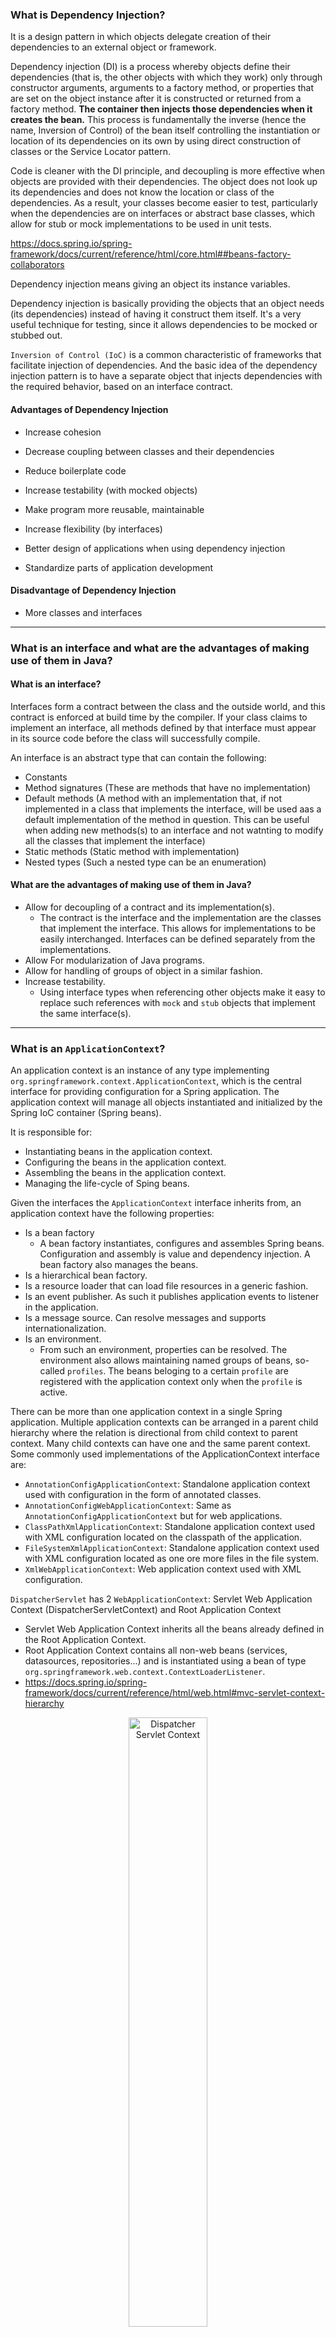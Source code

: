 
### What is Dependency Injection?

It is a design pattern in which objects delegate creation of their dependencies to an external object or framework.

Dependency injection (DI) is a process whereby objects define their dependencies (that is, the other objects with which they work) only through constructor arguments, arguments to a factory method, or properties that are set on the object instance after it is constructed or returned from a factory method. **The container then injects those dependencies when it creates the bean.** This process is fundamentally the inverse (hence the name, Inversion of Control) of the bean itself controlling the instantiation or location of its dependencies on its own by using direct construction of classes or the Service Locator pattern.

Code is cleaner with the DI principle, and decoupling is more effective when objects are provided with their dependencies. The object does not look up its dependencies and does not know the location or class of the dependencies. As a result, your classes become easier to test, particularly when the dependencies are on interfaces or abstract base classes, which allow for stub or mock implementations to be used in unit tests.

https://docs.spring.io/spring-framework/docs/current/reference/html/core.html##beans-factory-collaborators

Dependency injection means giving an object its instance variables.

Dependency injection is basically providing the objects that an object needs (its dependencies) instead of having it construct them itself.
It's a very useful technique for testing, since it allows dependencies to be mocked or stubbed out.

`Inversion of Control (IoC)` is a common characteristic of frameworks
that facilitate injection of dependencies. And the basic idea of the dependency injection
pattern is to have a separate object that injects dependencies with the required behavior,
based on an interface contract.

#### Advantages of Dependency Injection

- Increase cohesion

- Decrease coupling between classes and their dependencies

- Reduce boilerplate code

- Increase testability (with mocked objects)

- Make program more reusable, maintainable

- Increase flexibility (by interfaces)

- Better design of applications when using dependency injection

- Standardize parts of application development


#### Disadvantage of Dependency Injection

- More classes and interfaces

----------

### What is an interface and what are the advantages of making use of them in Java?

#### What is an interface?
Interfaces form a contract between the class and the outside world, and this contract is enforced at build time by the compiler. If your class claims to implement an interface, all methods defined by that interface must appear in its source code before the class will successfully compile.

An interface is an abstract type that can contain the following:
- Constants
- Method signatures (These are methods that have no implementation)
- Default methods (A method with an implementation that, if not implemented in a class that implements the interface, will be used aas a default implementation of the method in question. This can be useful when adding new methods(s) to an interface and not watnting to modify all the classes that implement the interface)
- Static methods (Static method with implementation)
- Nested types (Such a nested type can be an enumeration)

#### What are the advantages of making use of them in Java?

- Allow for decoupling of a contract and its implementation(s).
  - The contract is the interface and the implementation are the classes that implement the interface. This allows for implementations to be easily interchanged. Interfaces can be defined separately from the implementations.
- Allow For modularization of Java programs.
- Allow for handling of groups of object in a similar fashion.
- Increase testability.
  - Using interface types when referencing other objects make it easy to replace such references with `mock` and `stub` objects that implement the same interface(s).


----------

### What is an `ApplicationContext`?

An application context is an instance of any type implementing `org.springframework.context.ApplicationContext`, which is the central interface for providing configuration for a Spring application. The application context will manage all objects instantiated and initialized by the Spring IoC container (Spring beans).

It is responsible for:
- Instantiating beans in the application context.
- Configuring the beans in the application context.
- Assembling the beans in the application context.
- Managing the life-cycle of Sping beans.


Given the interfaces the `ApplicationContext` interface inherits from, an application context have the following properties:
- Is a bean factory
  - A bean factory instantiates, configures and assembles Spring beans. Configuration and assembly is value and dependency injection. A bean factory also manages the beans.
- Is a hierarchical bean factory.
- Is a resource loader that can load file resources in a generic fashion.
- Is an event publisher. As such it publishes application events to listener in the application.
- Is a message source. Can resolve messages and supports internationalization.
- Is an environment.
  - From such an environment, properties can be resolved. The environment also allows maintaining named groups of beans, so-called `profiles`. The beans beloging to a certain `profile` are registered with the application context only when the `profile` is active.


There can be more than one application context in a single Spring application. Multiple application contexts can be arranged in a parent child hierarchy where the relation is directional from child context to parent context. Many child contexts can have one and the same parent context. Some commonly used implementations of the ApplicationContext interface are:
  - `AnnotationConfigApplicationContext`: Standalone application context used with configuration in the form of annotated classes.
  - `AnnotationConfigWebApplicationContext`: Same as `AnnotationConfigApplicationContext` but for web applications.
  - `ClassPathXmlApplicationContext`: Standalone application context used with XML configuration located on the classpath of the application.
  - `FileSystemXmlApplicationContext`: Standalone application context used with XML configuration located as one ore more files in the file system.
  - `XmlWebApplicationContext`: Web application context used with XML configuration.


`DispatcherServlet` has 2 `WebApplicationContext`: Servlet Web Application Context (DispatcherServletContext) and Root Application Context
  - Servlet Web Application Context inherits all the beans already defined in the Root Application Context.
  - Root Application Context contains all non-web beans (services, datasources, repositories...) and is instantiated using a bean of type `org.springframework.web.context.ContextLoaderListener`.
  - https://docs.spring.io/spring-framework/docs/current/reference/html/web.html#mvc-servlet-context-hierarchy

<p align="center">
  <img src="img/dispatcher-servlet.png" alt="Dispatcher Servlet Context" width="50%"/>
</p>


----------

### How are you going to create a new instance of an `ApplicationContext`?

#### Non-Web Applications

- With `@Configuration` class (for example, `AppConfig.class`):

``` java
AnnotationConfigApplicationContext context = new AnnotationConfigApplicationContext(AppConfig.class);
```

- Configuration found in any sub-packages of "org.spring.examples.configuration":

``` java
AnnotationConfigApplicationContext context = new AnnotationConfigApplicationContext("org.spring.examples.configuration");
```
#### Web Application

- A class implementing the `WebApplicationInitializer` can be used to create a Spring application context. The following classes implement the `WebApplicationInitializer` interface:
  - `AbstractContextLoaderInitializer`: Abstract base class that registers a `ContextLoaderListerer` in the servlet context.
  - `AbstractDispatcherServletInitializer`: Abstract base class that registers a `DispatcherServlet` in the servlet context.
  - `AbstractAnnotationConfigDispatcherServletInitializer`: Abstract base class that registers a `DispatcherServlet` in the servlet context and uses Java-based Spring configuration.
  - `AbstractReactiveWebInitializer`: Creates a Spring application context that uses Java-based Spring configuration. Creates a Spring reactive web application in the servlet container.
  
#### `AnnotationConfigWebApplicationContext` with `WebApplicationInitializer`

``` java
public class WebConfig implements WebApplicationInitializer {
    @Override
    public void onStartup(ServletContext servletContext) {
        // Create Root Context and load Root web application configuration
        var rootContext = new AnnotationConfigWebApplicationContext();
        rootContext.register(SecurityConfig.class, PostgresDbConfig.class, ServiceConfig.class);
        servletContext.addListener(new ContextLoaderListener(rootContext));
        
        // Create Servlet Context and load Servlet web application configuration
        var dispatcherContext = new AnnotationConfigWebApplicationContext();
        dispatcherContext.register(WebConfig.class);
        
        // Create and register the DispatcherServlet
        DispatcherServlet servlet = new DispatcherServlet(dispatcherContext);
        ServletRegistration.Dynamic registration = servletContext.addServlet("app", servlet);
        registration.setLoadOnStartup(1);
        registration.addMapping("/app/*");
    }
}
```

Reference: https://docs.spring.io/spring-framework/docs/current/reference/html/web.html#mvc-servlet

#### `AbstractAnnotationConfigDispatcherServletInitializer`

``` java
class WebInitializer extends AbstractAnnotationConfigDispatcherServletInitializer {

    @Override
    protected Class<?>[] getRootConfigClasses() {
        return new Class[]{
            SecurityConfig.class,
            PostgresDbConfig.class,
            ServiceConfig.class
        };
    }

    @Override
    protected Class<?>[] getServletConfigClasses() {
        return new Class[]{
            WebConfig.class
        };
    }

    @Override
    protected String[] getServletMappings() {
        return new String[]{"/"};
    }

    @Override
    protected Filter[] getServletFilters() {
        CharacterEncodingFilter cef = new CharacterEncodingFilter();
        cef.setEncoding("UTF-8");
        cef.setForceEncoding(true);
        return new Filter[]{new HiddenHttpMethodFilter(), cef};
    }

    @Override
    protected DispatcherServlet createDispatcherServlet(WebApplicationContext servletAppContext) {
        final DispatcherServlet dispatcherServlet = (DispatcherServlet) super.createDispatcherServlet(servletAppContext);
        dispatcherServlet.setThrowExceptionIfNoHandlerFound(true);
        return dispatcherServlet;
    }
}
```

Reference: https://docs.spring.io/spring-framework/docs/current/reference/html/web.html#mvc-servlet-context-hierarchy


----------

### Can you describe the lifecycle of a Spring Bean in an `ApplicationContext`?

The lifecycle of a Spring bean looks like this:

- Spring bean configuration is read and **metadata** in the form of a `BeanDefinition` object is created for each bean.
- All instances of `BeanFactoryPostProcessor` are invoked in sequence and are allowed an opportunity to alter the bean **metadata**.
- For each bean in the container:
  - An instance of the bean is created using the bean metadata.
  - Properties and dependencies of the bean are set.
  - Any instances of `BeanPostProcessor` are given a chance to process the new bean instance before and after initialization.
- Any methods in the bean implementation class annotated with `@PostConstruct` are invoked. 
  - This processing is performed by a `BeanPostProcessor`.
- Any `afterPropertiesSet` method in a bean implementation class implementing the `InitializingBean` interface is invoked.
  - This processing is performed by a `BeanPostProcessor`. If the same initialization method has already bean invoked, it will not be invoked again.
- Any custom bean initialization method is invoked.
  - Bean initialization methods can be specified either in the value of the `init-method` attribute in the corresponding `<bean>` in a Spring XML configuration or in the `initMethod` property of the `@Bean` annotation.
  - This processing is performed by a `BeanPostProcessor`. If the same initialization method has already bean invoked, it will not be invoked again.
- The bean is ready for use.
- When the Spring application context is to shut down, the beans in it will receive destruction callbacks in this order:
  - Any methods in the bean implementation class annotated with `@PreDestroy` are invoked.
  - Any `destroy` method in a bean implementation class implementing the `DisposableBean` interface is invoked.
    - If the same destruction method has already been invoked, it will not be invoked again.
  - Any custom bean destruction method is invoked.
    - Bean Destruction methods can be specified either in the value of the `destroy-method` attribute in the corresponding `<bean>` element in s Spring XML configuration or in the `destroyMethod` property of the `@Bean` annotation.
    - If the same destruction method has already been invoked, it will not be invoked again.

<p align="center">
  <img src="img/bean-lifecycle.png" alt="Bean Lifecycle" width="100%"/>
</p>


----------

### How are you going to create an `ApplicationContext` in an integration test?

`@ContextConfiguration` defines class-level metadata that is used to determine how to load and configure an `ApplicationContext` for **Integration Tests**. (Spring framework)

#### `JUnit 4`
- `@RunWith(SpringJUnit4ClassRunner.class)` or `@RunWith(SpringRunner.class)`
- Must have `@ContextConfiguration` to tell the runner class where the bean definitions come from. For example:
  - `@ContextConfiguration(loader = AnnotationConfigContextLoader.class)`
  - `@ContextConfiguration(classes = {TestDbConfig.class, RepoConfig.class})`

``` java
@RunWith(SpringRunner.class)
@ContextConfiguration(classes = {TestDbConfig.class, RepoConfig.class})
public class RepositoryTest {}
```
- To use Mockito, `@RunWith(MockitoJUnitRunner.class)`

``` java
@RunWith(MockitoJUnitRunner.class)
@ContextConfiguration(classes = {TestDbConfig.class, RepoConfig.class})
public class RepositoryTest {}
```

#### `JUnit 5`

- `@ExtendWith(SpringExtension.class)`

``` java
@ExtendWith(SpringExtension.class)
@ContextConfiguration(classes = {TestDbConfig.class, RepoConfig.class})
public class RepositoryTest {}
```

- `@SpringJUnitConfig` = `@ExtendWith(SpringExtension.class)` + `@ContextConfiguration`

``` java
@SpringJUnitConfig(classes = {TestDbConfig.class, RepoConfig.class})
class RepositoryTest {}
```

- To use Mockto, `@ExtendWith(MockitoExtension.class)`

``` java
@ExtendWith(MockitoExtension.class)
@ContextConfiguration(classes = {TestDbConfig.class, RepoConfig.class})
public class RepositoryTest {}
```

----------

### What is the preferred way to close an application context? Does Spring Boot do this for you?

The preferred way to close an application context depends on the type of application.

#### Standalone Application

In a standalone non-web Spring application, there are two ways by which the Spring application context can be closed.

- Registering a shutdown-hook by calling the method `registerShutdownHook`, also implemented in the `AbstractApplicationContext` class.
  - This will cause the Spring application context to be closed when the Java virtual machine is shut down normally. This is the recommended way to close the application context in a non-web application.
  
``` java
var context = new AnnotationConfigApplicationContext(AppConfig.class);
context.registerShutdownHook();
```
  
- Calling the `close` method from the `AbstractApplicationContext` class. 
  - This will cause the Spring application to closed immediately.

``` java
var context = new AnnotationConfigApplicationContext(AppConfig.class);
context.close();
```


#### Web Application

A **standard servlet listener** is used to bootstrap and shutdown the Spring application context. The application context is created and injected into the `DispatcherServlet` before any request is made, and when the application is stopped, the Spring context is closed gracefully. The Spring servlet listener class is `org.springframework.web.context.ContextLoaderListener`.

In a Web application, closing of the Spring application context is taken care of by the `ContextLoaderListener`, which implements the `ServletContextListener` interface. The `ContextLoaderListener` will receive a `ServletContextEvent` when the web container stops the web application.


#### Spring Boot Application

Spring Boot will register a shutdown-hook as described above when a Spring application that uses Spring Boot is started.

The mechanism described above with the `ContextLoaderListerner` also applies to Spring Boot web applications.

----------

### Are beans lazily or eagerly instantiated by default? How do you alter this behavior?

`Singleton` Spring beans in an application context are eagerly initialized by default, as the application context is created.

An instance of a `prototype` scoped bean is typically created lazily when requested. An *exception* is when a `prototype` scoped bean is a dependency of a `singleton` scoped bean, in which case the `prototype` scoped bean will be eagerly initialized.

To explicitly set whether beans are to  be lazily or eagerly initialized, the `@Lazy` annotation can be applied either to:
- Methods annotated with the `@Bean` annotation.
  - Bean will be lazy or not as specified by the boolean parameter to the `@Lazy` annotation (default value is **true**).
- Classes annotated with the `@Configuration` annotation.
  - All beans declared with the configuration class will be lazy or not as specified by the boolean parameter to the `@Lazy` annotation (default value is **true**).
- Classes annotated with `@Component` or any related stereotype annotation.
  - The bean created from the component class will be lazy or not as specified by the boolean parameter to the `@Lazy` annotation (default value is **true**).


**Note**: Try to avoid `@Lazy`, it can cause some errors not catched early.

----------

### What is a property source? How would you use `@PropertySource`?

A property source in Spring's `environment` abstraction represents a source of key-value pairs. Examples of property sources are:

- The system properties of the JVM in which the Spring application is executed. They can be obtained by calling `System.getProperties()`.
- The system environment variables. They can be obtained by callling `System.getenv()`.
- Properties in a JNDI environment.
- Servlet configuration init parameters.
- Servlet context init parameters.
- Properties files.
  - Both traditional properties file format and XML format are supported. See the `ResourcePropertySource` class for details.
  
The `@PropertySource` annotation can be used to add a property source to the Spring environment. The annotation is applied to classes annotated with `@Configuration`. Example:

``` java
@Configuration
@PropertySource("classpath:db.properties")
public class DbConfig {
    @Value("${db.driverClassName}")
    private String driverClassName;
    @Value("${db.url}")
    private String url;
    @Value("${db.username}")
    private String username;
    @Value("${db.password}")
    private String password;
    @Value("${db.dialect}")
    private String dialect;
}

```

----------

### What is a `BeanFactoryPostProcessor` and what is it used for? When is it invoked?

`BeanFactoryPostProcessor` is an interface that contains a single method definition that must be implemented: `postProcessBeanFactory(...)`. It is used to modify Spring bean meta-data prior to instantiation of the beans in a container. A `BeanFactoryPostProcessor` may not create instances of beans, only modify bean meta-data. A `BeanFactoryPostProcessor` is only applied to the meta-data of the beans in the same container in which it is defined in (**scoped per-container**).


Examples of `BeanFactoryPostProcessor` are:

- `PropertySourcesPlaceholderConfigurer`
  - Allows for injection of values from the current Spring environment and its set of `PropertySources`. Typically values from the applicaions properties-file are injected using the `@Value` annotation.
  

Registration
- An `ApplicationContext` auto-detects `BeanFactoryPostProcessor` beans in its bean definitions and applies them before any other beans get created. A `BeanFactoryPostProcessor` may also be registered programmatically with a ConfigurableApplicationContext.


Ordering
- `BeanFactoryPostProcessor` beans that are autodetected in an `ApplicationContext` will be ordered according to `PriorityOrdered` and `Ordered` semantics. In contrast, `BeanFactoryPostProcessor` beans that are registered programmatically with a `ConfigurableApplicationContext` will be applied in the order of registration; any ordering semantics expressed through implementing the `PriorityOrdered` or `Ordered` interface will be ignored for programmatically registered post-processors. Furthermore, the `@Order` annotation is not taken into account for `BeanFactoryPostProcessor` beans.


Reference: https://docs.spring.io/spring-framework/docs/current/javadoc-api/org/springframework/beans/factory/config/BeanFactoryPostProcessor.html

----------

### What is a `BeanPostProcessor` and how is it different to a `BeanFactoryPostProcessor`? What do they do? When are they called?

- `BeanPostProcessor`: Factory hook that allows for custom modification of new **bean instances** - for example, checking for marker interfaces or wrapping beans with proxies. It is an interface that defines callback methods that allow for modification of bean instances. There are 2 methods that can be implemented:

    - `postProcessBeforeInitialization`: post-processors that populate beans via marker interfaces or the like will implement this. This is applied **before** any bean initialization callbacks (like `InitializingBean's afterPropertiesSet` or a custom `init-method`).

    - `postProcessAfterInitialization`: post-processors that wrap beans with proxies will normally implement this. This is applied **after** any bean initialization callbacks (like `InitializingBean's afterPropertiesSet` or a custom `init-method`).


- `BeanFactoryPostProcessor`: Factory hook that allows for custom modification of an application context's **bean definitions**, adapting the bean property values of the context's underlying bean factory.

    - The semantics of this interface are similar to those of the `BeanPostProcessor`, with one major difference: `BeanFactoryPostProcessor` operates on the **bean configuration metadata**. That is, the Spring IoC container lets a `BeanFactoryPostProcessor` read the **configuration metadata** and potentially change it before the container instantiates any beans other than BeanFactoryPostProcessor instances.

    - Source: https://docs.spring.io/spring-framework/docs/current/reference/html/core.html#beans-factory-extension-factory-postprocessors

----------

### What does `component-scanning` do?

Component, or classpath, scanning is the process in which the Spring container searches the classpath for classes annotated with stereotype annotations and registers bean definitions in the Spring container for such classes.

To enable component scanning, annotate a configuration class in your Spring application with the `@ComponentScan` annotation. The default component scanning behavior is to detect classes annotated with `@Component` or an annotation that itself is annotated with `@Component` (`@Controller`, `@Service`, `@Repository`). Note that the `@Configuration` annotation is annotated with the `@Component` annotation and thus are Spring Java configuration classes and `@SpringBootApplication` also candidates for auto-detection using component scanning.

`@SpringBootApplication` inheritance chain
 - `@SpringBootApplication` -> `@SpringBootConfiguration` -> `@Configuration` -> `@Component`

Filtering configuration can be added to the `@ComponentScan` annotation as to include or exclude certain classes.

``` java
@Configuration
@ComponentScan(
               basePackages = { "com.myapp" },
               basePackageClasses = { Service.class },
               excludeFitlers = { @ComponentScan.Filter(type = FilterType.ASSIGNABLE_TYPE, value = Bean.class) }
               includeFitlers = { @ComponentScan.Filter(type = FilterType.REGEX, pattern = "com\\.myapp\\.email\\..*") }
          )
public class AppConfig {}

```

The above example configures component scanning:

- Using `basePackages` property to scan components and beans in the base packages "com.myapp" and its subpackages.
- Using `basePackageClasses` property to scan components and beans in the target class's base packages and its subpackages.
  - It is preferred over `basePackages` property due to type-safe and better support from refactoring tooling.
- `excludeFilters` property will exclude components and beans based on a specified fitler.
- `includeFilters` property will include components and beans based on a specified fitler.

`FilterType`:

- `ANNOTATION`: Filter candidates marked with a given annotation.
- `ASSIGNABLE_TYPE`: Filter candidates assignable to a given type.
- `ASPECTJ`: Filter candidates matching a given AspectJ type pattern expression.
- `REGEX`: Filter candidates matching a given regex pattern.
- `CUSTOM`: Filter candidates using a given custom.

----------

### What is the behavior of the annotation `@Autowired` with regards to field injection, constructor injection and method injection?

Precedence from highest to lowest:

- Type (class, abstract, interface...)
- If there are multiple beans of the same type, then:
  - `@Qualifier` at Injection Point (`@Autowired`)
  - `@Primary`
  - Bean name or alias - `@Bean({"myBean", "myAlias"})`, `@Component("myBean")`, `@Named("myBean")`

If both the `@Qualifier` and `@Primary` annotations are present, then the `@Qualifier` annotation will have precedence. Basically, `@Primary` defines a default, while `@Qualifier` is very specific.

`@Qualifier` at Injection Point (`@Autowired`) can match bean names or existing `@Qualifier("...")` definitions.

However, `@Qualifier` at bean definition (`@Bean` or `@Component`) does NOT add or modifiy bean names or aliases. It only adds an additional metadata to it. It can only match against an `@Qualifier` at Injection Point (`@Autowired`).

If there is only one instance of the bean type, it does not really matter the bean name.

If there is no unique matching, exception will be thrown.

If a bean name is not specified:
  - The method name with `@Bean` annotation will be used as bean name.
  - Class name with `@Component` annotation (or its derivatives) will be used as bean name.
    - Bean name will be changed to **lower camel case**.

`@Autowired` cannot be used to autowire primitive type, such as `String`. `@Value` is used for these primitive types.

`@Autowired` supports Generic Types.

`@Autowired` supports Arrays, Collections, and Maps.

There should be only one and only one `@Autowired` constructor in a class
  - If there are multiple `@Autowired` constructors in a class, all of them must be set `required = false`.

`@Autowired` can be used on fields with any access modifiers. Spring uses Java Reflection API, to inject values for fields annotated with it, so the access modifier is irrelevant.

Spring use Java Reflection API to detect `@Autowired` annotated methods, contructors or fields.

`@Autowired` can be used on parameters or method arguments.

`@Autowired` attribute `required` can only be used with setters, NOT constructor. Constructor injection is always **mandatory**.
  - `@Required` is alternative for `required` attribute but deprecated.

`@Autowired` Constructor and Setter can be used together.

Setter method name does NOT NEED to start with `set...()` to be autowired.

Typed Map collection can be autowired as long as the expected key type is String.

``` java
@Autowired
public void setMovieCatalogs(Map<String, MovieCatalog> movieCatalogs) {
    this.movieCatalogs = movieCatalogs;
}
```


**NOTE**: `@Resource` and `@Inject` can also be used for dependency injection.

 - `@Resource(name="beanName")` = `@Autowired` + `@Qualifier`
   - It is from JSR-250
   - It tries to resolve dependency first by name, then by type and finally by a qualifier.
 - `@Inject` is from JSR-330

----------

### How does the `@Qualifier` annotation complement the use of `@Autowired`?

The `@Qualifier` annotation can be used at these different locations:
- At Injection points
- At bean definitions
- At stereotype annotations (Classes annotated with stereotype annotation is a type of bean definition)
- At annotation definitions (This creates a customer qualifier annotation)

#### `@Qualifier` at Injection Points

The `@Qualifier` annotation can aid in selecting one single bean to be dependency-injected into a field or parameter annotated with `@Autowired` when there are multiple candidates. The most basic use of the `@Qualifier` annotation is to specify the name of the Spring bean to be selected to be dependency-injected.

#### `@Qualifier` at Bean Definitions

Qualifiers can also be applied on bean definitions by annotating a method annotated with `@Bean` in a configuration class with `@Qualifier` and supplying a value in the `@Qualifier` annotation. This will assign a qualifier to the bean and the same qualifier can later be used at an injection point to inject the bean in question.

If a bean has not been assigned a qualifier, the default qualifier, being the name of the bean, will be assigned to the bean.

#### `@Qualifier` at Stereotype Annotation

Similar to qualifiers at bean definition, the `@Qualifier` annotation can also be used at the same place, that is class level, to accompany stereotype annotations like `@Component`, `@Repository`, `@Service` etc. This will have the same effect at annotating a bean definition with the `@Qualifier` annotation and the same qualifier can be used at an injection point to inject the bean created from the annotated component, repository, service etc.

#### `@Qualifier` at Annotation Definitions

Annotation definitions can be annotated with the `@Qualifier` annotation in order to create custom qualifier annotations.

----------

### What is a `proxy` object and what are the two different types of proxies Spring can create?

- `Proxy` object is an object that adds additional logic on top of object that is being proxied without having to modify code of proxied object. Proxy object has the same public methods as object that is being proxied and it should be as much as possible indistinguishable from proxied object. When method is invoked on Proxy Object, additional code, usually before and after sections are invoked, also code from proxied object is invoked by Proxy Object.

- Proxy Advantages:
  - Ability to change behavior of existing beans without changing original code.
  - Separation of concerns (logging, transactions, security, ...).
  
- Proxy Disadvantages:
  - May create code hard to debug.
  - Needs to use unchecked exception for exceptions not declared in original method.
  - May cause performance issues if before/after section in proxy code is using IO (Network, Disk)
  - May cause unexpected equals operator (`==`) results since Proxy Object and Proxied Object are two different objects.

- Spring can create `CGLIB proxy` and `JDK Dynamic proxy`.

- Overview of `CGLIB Proxies`:
  - Generate a new class that subclasses the target class and wrap the target object at runtime.
  
- Overview of `JDK Dynamic Proxies`:
  - Generate a new class that implements the same interface as target class and wrap the target object at runtime.


----------

### What does the `@Bean` annotation do?

The `@Bean` annotation tells the Spring container that the method annotated with the `@Bean` annotation will instantiate, configure and initialize an object that is to be managed by the Spring container. In addition, there are the following optional configuration that can be made in the `@Bean` annotation:

- Configure autowiring of dependencies; whether by name or type.
- Configure a method to be called during bean initialization (`initMethod`)
  - As before, this method will be called after all the properties have been set on the bean but before the bean is taken in use.

``` java
@Bean(initMethod = "beanInitMethod")
FunBean funBean(){}

@Component
public class FunBean {
    void beanInitMethod() {
        // ...
    }
}

```

- Configure a method to be called on the bean before it is discarded (`destroyMethod`)

``` java
@Bean(destroyMethod = "beanDestroyMethod")
FunBean funBean(){}

@Component
public class FunBean {
    void beanDestroyMethod() {
        // ...
    }
}
```

- Specify the name and aliases of the bean.
  - An alias of a bean is an alternative bean-name that can be used to reference the bean.

``` java
// Set bean name to "myBean" and alias to "beanAlias"
@Bean({"myBean", "beanAlias"})
FunBean funBean(){}
```

The default bean name is the name of the method annotated with the `@Bean` annotation and it will be used if there are no other name specified for the bean.

`@Bean` annotated methods can't be *private* and *final* (due to CGLIB proxy). They can be *static*.

----------

### What is the default bean id if you only use `@Bean`? How can you override this?

As in the previous section, the default bean name, also called bean id, is the name of the `@Bean` annotated method. This default id can be overriden using the `name`, or its alias `value`, attribute of the `@Bean` annotation.

Currently we cannot create **aliases** for stereotype annotation, such as `@Component`.

This can be done with `@Bean` annotation:
  - The first alias will be the unique identifier for the bean.
  - Everything after that will be treated as alias.

``` java
// Set bean name to "myBean" and alias to "beanAlias"
@Bean({"myBean", "beanAlias"})
FunBean funBean(){}

```

----------

### Why are you not allowed to annotate a final class with `@Configuration`?

The Spring container will create a subclass of each class annotated with `@Configuration` when creating an applicaion context using CGLIB. Final classes cannot be subclassed, thus classes annotated with `@Configuration` cannot be declared as final. 

The reason for the Spring container subclassing `@Configuration` classes is to control bean creation - for single beans, subsequent requests to the method creating the bean should return the same bean isntance as created at the first invocation of the `@Bean` annotated method.

#### How do `@Configuration` annotated classes support singleton beans?

Singleton beans are supported by the Spring container by sublassing classes annotated with `@Configuration` and overriding the `@Bean` annotated methods in the class. Invocations to the `@Bean` annotated methods are intercepted and, if a bean is a singleton bean and no instance of the singleton bean exists, the call is allowed to continue to the `@Bean` annotated method, in order to create an instance of the bean. If an instance of the singleton bean already exists, the existing instance is returned (and the call is not allowed to continue to the `@Bean` annotated method).

#### Why can't `@Bean` methods be final either?

As earlier the Spring container subclass classes `@Configuration` classes and overrides the methods annotated with the `@Bean` annotation, in order to intercept requests for the beans. If the bean is a singleton bean, subsequent requests for the bean will not yield new instances, but the existing instance of the bean.

----------

### How do you configure `profiles`? What are possible use cases where they might be useful?

A profile is a logical group of bean definitions that is registered within the Spring IoC container when the profile is active. Using profiles within a Spring application is practical because it becomes easier to activate configuration for one environment or another.

`Profile` is a mechanism that allows for registering different beans depending on different conditions. Some examples of such conditions are:
- Testing and development
  - Certain beans are only to be created when running tests. When developing, an in-memory database is to be used, but when deploying to production, a regular database is to be used.
  - Performance monitoring
  - Application customization for different markets, customers, etc.


The `@Profile` annotation may be used in any of the following ways:

- as a type-level annotation on any class directly or indirectly annotated with `@Component`, including `@Configuration` classes
- as a meta-annotation, for the purpose of composing custom stereotype annotations
- as a method-level annotation on any `@Bean` method

`@Profile({"p1", "!p2"})`, registration will occur if profile `p1` is active **OR** if profile `p2` is not active.

`@Profile({"p1", "p2"})`, that class will not be registered or processed unless at least profile `p1` OR `p2` has been activated.

Source: https://docs.spring.io/spring-framework/docs/4.3.12.RELEASE/javadoc-api/org/springframework/context/annotation/Profile.html


One or more profiles can be activated using one of the following options:

- Programmatic registration of active profiles when the Spring application context is created.
- Using the `spring.profiles.active` property
- In test, the `@ActiveProfiles` annotation may be applied at class level to the test class specifying which profile(s) that are to be activated when the tests in the class are run.

There is a default profile named `default` that will be active if no other profile is activated.

If beans are not annotated with `@Profile`, they will be always included in IoC container.

----------

### Can you use `@Bean` together with `@Profile`?

Yes, see above.

----------

### Can you use `@Component` together with `@Profile`?

Yes, see above.

----------

### How many `profiles` can you have?

- Almost unlimited
- `Integer.Max` (due to `for` loop using `int`)
- 2^31

----------

### How do you inject scalar/literal values into Spring beans?

Scalar/literal values can be injected into Spring beans using the `@Value` annotation. Such values can originate from environment variables, property files, Spring beans etc.

``` java
@Component
public class MyBeanClass {
    @Value("${value-to-be-injected:default-literal-value}")

    @Value("${another-value:{backup-value}}")

    @Value("#{ T(java.lang.Math).random() * 50.0 }")
}

The `@Value` annotation can be applied to:

- Fields
- Methods (typically setter methods)
- Method parameters 
  - Including constructor parameters. Note that when annotating a parameter in a method other than a constructor, automatic dependency injection will not occur. If automatic injection of the value is desired, the `@Value` annotation should be moved to the method instead.
- Definition of annotations
  - In order to create a custom annotation.

```

----------

### What is Spring Expression Language (`SpEL` for short)?

The Spring Expression Language (SpEL for short) is a powerful expression language that supports querying and manipulating an object graph at runtime.

The compiler is not turned on by default. The compiler can operate in one of three modes, which are captured in the org.springframework.expression.spel.SpelCompilerMode enum. The modes are as follows:

- `OFF` **(DEFAULT)**: The compiler is switched off.

- `IMMEDIATE`: In immediate mode, the expressions are compiled as soon as possible. This is typically after the first interpreted evaluation. If the compiled expression fails (typically due to a type changing, as described earlier), the caller of the expression evaluation receives an exception.

- `MIXED`: In mixed mode, the expressions silently switch between interpreted and compiled mode over time. After some number of interpreted runs, they switch to compiled form and, if something goes wrong with the compiled form (such as a type changing, as described earlier), the expression automatically switches back to interpreted form again. Sometime later, it may generate another compiled form and switch to it. Basically, the exception that the user gets in IMMEDIATE mode is instead handled internally.

References: 
- https://docs.spring.io/spring-framework/docs/current/reference/html/core.html#expressions-language-ref
- https://docs.spring.io/spring-framework/docs/current/reference/html/core.html#expressions-compiler-configuration

----------

### What is the Environment abstraction in Spring?

The environment is a part of the application container. The Environment contains **profiles** and **properties**, two important parts of the application environment.

<p align="center">
  <img src="img/environment.png" alt="Environment" width="50%"/>
</p>


The Spring `ApplicationContext` interface extends the `EnvironmentCapable` interface, which contain one single method namely the `getEnvironment` method, which returns an object implementing the `Environment` interface. Thus a Spring `ApplicationContext` has a relation to one single `Environment` object.

----------

### Where can properties in the environment come from – there are many sources for properties – check the documentation if not sure. Spring Boot adds even more.

| Property Source                                  | Originating Environment    |
|--------------------------------------------------|----------------------------|
| JVM system properties                            | StandardEnvironment        |
| System environment variables                     | StandardEnvironment        |
| Servlet configuration properties (ServletConfig) | StandardServletEnvironment |
| Servlet context parameters (ServletContext)      | StandardServletEnvironment |
| JNDI properties                                  | StandardServletEnvironment |
| Command line properties                          | N/A                        |
| Application configuration (properties file       | N/A                        |
| Server ports                                     | N/A                        |
| Management server                                | N/A                        |


**NOTE**: Below is for  Spring Boot version 2.3.x.

Spring Boot uses a very particular PropertySource order that is designed to allow sensible overriding of values. Properties are considered in the following order (with values from upper items overriding lower ones):

- Devtools global settings properties in the `$HOME/.config/spring-boot` directory when devtools is active.

- `@TestPropertySource` annotations on your tests.

- `properties` attribute on your tests. Available on `@SpringBoot`Test and the test annotations for testing a particular slice of your application.

- Command line arguments.

- Properties from `SPRING_APPLICATION_JSON` (inline JSON embedded in an environment variable or system property).

- `ServletConfig` init parameters.

- `ServletContext` init parameters.

- JNDI attributes from `java:comp/env`.

- Java System properties (`System.getProperties()`).

- OS environment variables.

- A `RandomValuePropertySource` that has properties only in `random.*`.

- Profile-specific application properties outside of your packaged jar (`application-{profile}.properties` and YAML variants).

- Profile-specific application properties packaged inside your jar (`application-{profile}.properties` and YAML variants).

- Application properties outside of your packaged jar (`application.properties` and YAML variants).

- Application properties packaged inside your jar (`application.properties` and YAML variants).

- `@PropertySource` annotations on your `@Configuration` classes. Please note that such property sources are not added to the `Environment` until the application context is being refreshed. This is too late to configure certain properties such as `logging.*` and `spring.main.*` which are read before refresh begins.

- Default properties (specified by setting `SpringApplication.setDefaultProperties`).


Note: It is recommended to stick with one format for your entire application. If you have configuration files with both `.properties` and `.yml` format in the same location, `.properties` takes precedence.

Reference: https://docs.spring.io/spring-boot/docs/current/reference/html/features.html#features.external-config

----------

### What can you reference using `SpEL?`

The following entities can be referenced from Spring Expression Language (SpEL) expressions:

- Static methods and static properties/fields. 
  - `T(java.math.RoundingMode).CEILING < T(java.math.RoundingMode).FLOOR`
  - `T(java.lang.Math).random() * 50.0`
- Properties and methods in Spring beans.
  - `@myComponent.oneValue`
  - `@myComponent.toString()`
- Properties and methods in Java objects with references stored in SpEL variables.
  - `#javaObject.firstName`
  - `#javaObject.getFirstName()`
- JVM System properties
  - `@systemProperties['os.name']`
- System environment properties
  - `@systemEnvironment['KOTLIN_HOME']`
- Spring application environment
  - `@environment['defaultProfiles'][0]`
  
Additional references can be added depending on context and what parts of the Spring ecosystem used by the application.

Reference: https://docs.spring.io/spring-framework/docs/current/reference/html/core.html#expressions-language-ref

----------

### What is the difference between `$` and `#` in `@Value` expressions?

Expression in `@Value` annotations are of two types:

- Expressions starting with `$`.
  - Such expressions reference a property name in the application's environment. These expressions are evaluated by the `PropertySourcesPlaceholderConfigurer` Spring bean prior to bean creation and can only be used in `@Value` annotations.

- Expressions starting with `#`.
  - Such expressions are parsed by a SpEL expression parser and evaluated by a SpEL expression instance.
  - To reference a bean, use `#{@<bean>}`

----------


# Extras


### Bean Scopes

| Scope       | Annotation                                                                                              | Description                                                                                                                                                                      |
|-------------|---------------------------------------------------------------------------------------------------------|----------------------------------------------------------------------------------------------------------------------------------------------------------------------------------|
| singleton   | none <br> `@Scope("singleton")` <br> `@Scope(ConfigurableBeanFactory.SCOPE_SINGLETON)`                  | The Spring IoC creates a single instance of this bean, and any request for beans with a name (or aliases) matching this bean definition results in this instance being returned. This is always the DEFAULT scope. |
| prototype   | `@Scope("prototype")` <br> `@Scope(ConfigurableBeanFactory.SCOPE_PROTOTYPE)`                            | Every time a request is made for this specific bean, the Spring IoC creates a new instance.                                                                                      |
| thread      | `@Scope("thread")`                                                                                      | Introduced in Spring 3.0, it is available, but not registered by default, so the developer must explicitly register it in the same way as if a custom scope would be defined.    |
| request     | `@Scope("request")` <br> `@RequestScope` <br> `@Scope(WebApplicationContext.SCOPE_REQUEST)`             | The Spring IoC creates a bean instance for each HTTP request. Only valid in the context of a web-aware Spring ApplicationContext.                                                |
| session     | `@Scope("session")` <br> `@SessionScope` <br> `@Scope(WebApplicationContext.SCOPE_SESSION)`             | The Spring IoC creates a bean instance for each HTTP session. Only valid in the context of a web-aware Spring ApplicationContext.                                                |
| application | `@Scope("application")` <br> `@ApplicationScope` <br> `@Scope(WebApplicationContext.SCOPE_APPLICATION)` | The Spring IoC creates a bean for the global application context. Only valid in the context of a web-aware Spring ApplicationContext.                                            |
| websocket   | `@Scope("websocket")`                                                                                   | The Spring IoC creates a bean instance for the scope of a WebSocket. Only valid in the context of a web-aware Spring ApplicationContext.                                         |

- Beans that are `singleton`-scoped and set to be pre-instantiated (the default) are created when the container is created.

- If bean A is `singleton`, and it has a property bean B which is a **non-singleton**, every time bean A is acquired by a client, the same instance of bean B is supplied.
  - Use `@Lookup` annotation to inject `prototype`-scoped bean into a `singleton` bean.

- As a rule, use the `prototype` scope for all **stateful** beans and the `singleton` scope for **stateless** beans.

- In contrast to the other scopes, Spring does NOT manage the complete lifecycle of a PROTOTYPE bean: the container instantiates, configures, and otherwise assembles a prototype object, and hands it to the client, with no further record of that prototype instance. Thus, although initialization lifecycle callback methods are called on all objects regardless of scope, in the case of prototypes, configured destruction lifecycle callbacks are not called. The client code must clean up prototype-scoped objects and release expensive resources that the prototype bean(s) are holding. In some respects, the Spring container’s role in regard to a prototype-scoped bean is a replacement for the Java new operator. All lifecycle management past that point must be handled by the client. https://docs.spring.io/spring-framework/docs/current/reference/html/core.html#beans-factory-scopes-prototype

----------

### Why would you define a static `@Bean` method?

You may declare `@Bean` methods as static, allowing for them to be called without creating their containing configuration class as an instance. This makes particular sense when defining post-processor beans, e.g. of type `BeanFactoryPostProcessor` or `BeanPostProcessor`, since such beans will get initialized early in the container lifecycle and should avoid triggering other parts of the configuration at that point.

Note that calls to static `@Bean` methods will never get intercepted by the container, not even within @Configuration classes (see above). This is due to technical limitations: CGLIB subclassing can only override non-static methods. As a consequence, a direct call to another @Bean method will have standard Java semantics, resulting in an independent instance being returned straight from the factory method itself.

> The `PropertySourcesPlaceholderConfigurer` bean declaration needs to be a static method picked up when the context is created, earlier than the configuration class annotated with `@Configuration`, so the property values are added to the Spring Environment and become available for injection in the said configuration class, before this class is initialized.
>
> Since the `PropertySourcesPlaceholderConfigurer` modifies the declaration of a configuration class, this obviously means that these classes are proxied by Spring IoC container, and this obviously means that these classes cannot be final. The infrastructure bean responsible for bootstrapping the processing of `@Configuration` annotated classes is the bean named `InternalConfigurationAnnotationProcessor` and is of `type org.springframework.context.annotation.ConfigurationClassPostProcessor` which is an implementation of `BeanFactoryPostProcessor.`
>
> --- <cite>Iuliana</cite>

Reference: https://docs.spring.io/spring-framework/docs/5.0.5.RELEASE/spring-framework-reference/core.html#beans-factorybeans-annotations

----------

### Which type of Exception does Spring use?

Spring prefer `Unchecked Exceptions` as it gives developers freedom of choice as to decide where to implement error handling and removes coupling related to exceptions. It also removes cluttered code as there is no requirement of try-catch blocks.

----------

### What annotatiosn that can affect the order in which the IoC Container instantiates beans?

- `@Order` - directly specifies the order in which beans are instantiated.
- `@Lazy` - makes the Container only instantiate the annotated bean when it is called.
- `@DependsOn` - make sure that the annotated beans are instantiated after their dependencies.
- `@Import` -  make sure that the annotated beans are instantiated after their dependencies.


----------

### `@Bean` *Lite* Mode

`@Bean` methods may also be declared within classes that are not annotated with `@Configuration`. For example, bean methods may be declared in a `@Component` class or even in a *plain old class*. In such cases, a `@Bean` method will get processed in a so-called *'lite'* mode.

Bean methods in *lite* mode will be treated as plain *factory methods* by the container (similar to *factory-method* declarations in XML), with scoping and lifecycle callbacks properly applied. The containing class remains unmodified in this case, and there are no unusual constraints for the containing class or the factory methods.

In contrast to the semantics for bean methods in `@Configuration` classes, *'inter-bean references'* are not supported in lite mode. Instead, when one `@Bean`-method invokes another `@Bean`-method in *lite* mode, the invocation is a standard Java method invocation; Spring does not intercept the invocation via a CGLIB proxy. This is analogous to inter-`@Transactional` method calls where in proxy mode, Spring does not intercept the invocation — Spring does so only in AspectJ mode.

For example:

``` java
@Component
public class Calculator {
    public int sum(int a, int b) {
        return a+b;
    }

    @Bean
    public MyBean myBean() {
        return new MyBean();
    }
}

```

----------

#### `@PostConstruct`, `initMethod` property of `@Bean` property, `@PreDestroy`, `destroyMethod` property of `@Bean` property

- These methods MUST return `void`.
- These methods MUST NOT have any parameters.
- These methods MUST NOT be static.
- These methods MAY have ANY access modifier (public, protected, package private or private).
  - Spring uses reflection to find and call them.
  - Some developers recommend that you make it PRIVATE so that it cannot be called from outside the bean, to make sure that Spring has total control over it, and so that it calls it only one time during the bean lifecycle.
- These methods MAY be FINAL.
- Only one method should be annotated with `@PostConstruct` or `@PreDestroy`.
